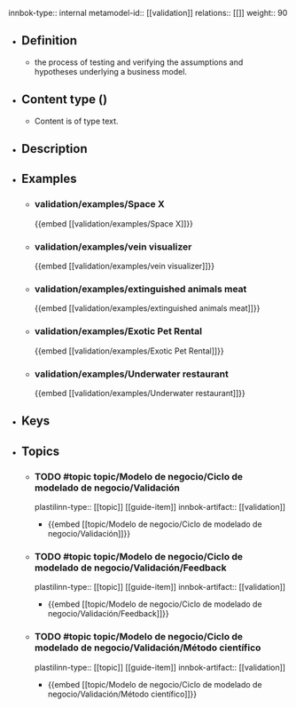 innbok-type:: internal
metamodel-id:: [[validation]]
relations:: [[]]
weight:: 90

- ## Definition
  - the process of testing and verifying the assumptions and hypotheses underlying a business model.
- ## Content type ()
  - Content is of type text.
  
- ## Description
- ## Examples
  - ### validation/examples/Space X
    {{embed [[validation/examples/Space X]]}}
  - ### validation/examples/vein visualizer
    {{embed [[validation/examples/vein visualizer]]}}
  - ### validation/examples/extinguished animals meat
    {{embed [[validation/examples/extinguished animals meat]]}}
  - ### validation/examples/Exotic Pet Rental
    {{embed [[validation/examples/Exotic Pet Rental]]}}
  - ### validation/examples/Underwater restaurant
    {{embed [[validation/examples/Underwater restaurant]]}}
  
- ## Keys
  
- ## Topics
  - ### TODO #topic topic/Modelo de negocio/Ciclo de modelado de negocio/Validación
    plastilinn-type:: [[topic]] [[guide-item]]
    innbok-artifact:: [[validation]]
    - {{embed [[topic/Modelo de negocio/Ciclo de modelado de negocio/Validación]]}}
  
  - ### TODO #topic topic/Modelo de negocio/Ciclo de modelado de negocio/Validación/Feedback
    plastilinn-type:: [[topic]] [[guide-item]]
    innbok-artifact:: [[validation]]
    - {{embed [[topic/Modelo de negocio/Ciclo de modelado de negocio/Validación/Feedback]]}}
  
  - ### TODO #topic topic/Modelo de negocio/Ciclo de modelado de negocio/Validación/Método científico
    plastilinn-type:: [[topic]] [[guide-item]]
    innbok-artifact:: [[validation]]
    - {{embed [[topic/Modelo de negocio/Ciclo de modelado de negocio/Validación/Método científico]]}}
  
  

